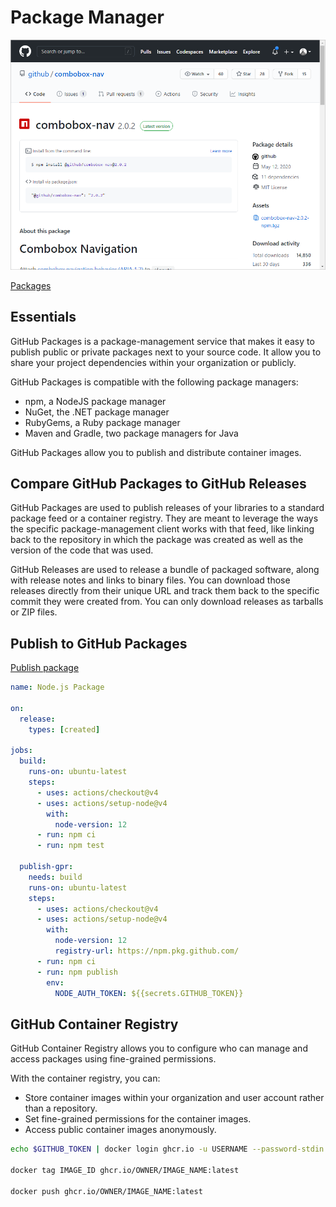 # Package Manager

![mkdown](./img/package.png)

[Packages](https://docs.github.com/en/packages/quickstart)

## Essentials

GitHub Packages is a package-management service that makes it easy to publish public or private packages next to your source code.
It allow you to share your project dependencies within your organization or publicly.

GitHub Packages is compatible with the following package managers:

- npm, a NodeJS package manager
- NuGet, the .NET package manager
- RubyGems, a Ruby package manager
- Maven and Gradle, two package managers for Java

GitHub Packages allow you to publish and distribute container images.

## Compare GitHub Packages to GitHub Releases

GitHub Packages are used to publish releases of your libraries to a standard package feed or a container registry. They are meant to leverage the ways the specific package-management client works with that feed, like linking back to the repository in which the package was created as well as the version of the code that was used.

GitHub Releases are used to release a bundle of packaged software, along with release notes and links to binary files. You can download those releases directly from their unique URL and track them back to the specific commit they were created from. You can only download releases as tarballs or ZIP files.

## Publish to GitHub Packages

[Publish package](https://www.neteye-blog.com/2024/09/publish-npm-package-to-github-packages-registry-with-github-actions)

```yaml
name: Node.js Package

on:
  release:
    types: [created]

jobs:
  build:
    runs-on: ubuntu-latest
    steps:
      - uses: actions/checkout@v4
      - uses: actions/setup-node@v4
        with:
          node-version: 12
      - run: npm ci
      - run: npm test

  publish-gpr:
    needs: build
    runs-on: ubuntu-latest
    steps:
      - uses: actions/checkout@v4
      - uses: actions/setup-node@v4
        with:
          node-version: 12
          registry-url: https://npm.pkg.github.com/
      - run: npm ci
      - run: npm publish
        env:
          NODE_AUTH_TOKEN: ${{secrets.GITHUB_TOKEN}}
```

## GitHub Container Registry

GitHub Container Registry allows you to configure who can manage and access packages using fine-grained permissions.

With the container registry, you can:

- Store container images within your organization and user account rather than a repository.
- Set fine-grained permissions for the container images.
- Access public container images anonymously.

```bash
echo $GITHUB_TOKEN | docker login ghcr.io -u USERNAME --password-stdin

docker tag IMAGE_ID ghcr.io/OWNER/IMAGE_NAME:latest

docker push ghcr.io/OWNER/IMAGE_NAME:latest
```
